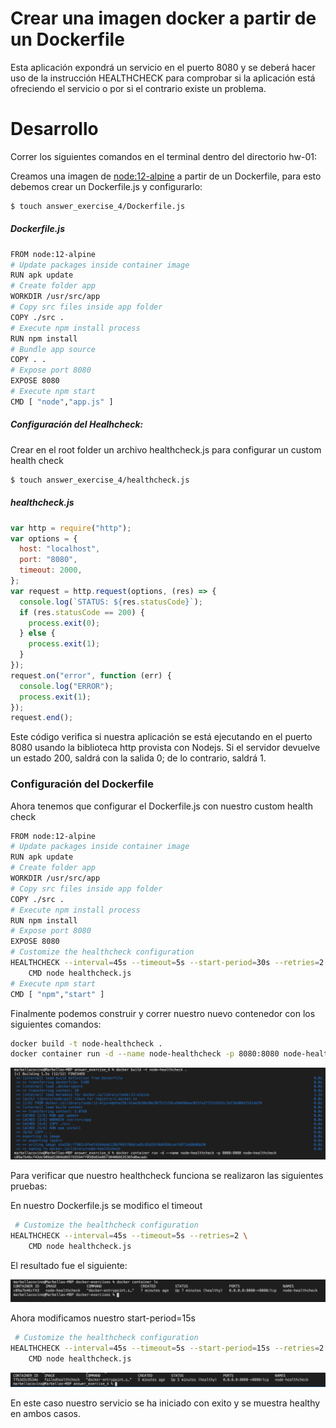 # Crear una imagen docker a partir de un Dockerfile
Esta aplicación expondrá un servicio en el puerto 8080 y se deberá hacer uso de la instrucción HEALTHCHECK para comprobar si la aplicación está ofreciendo el servicio o por si el contrario existe un problema.

# Desarrollo
Correr los siguientes comandos en el terminal dentro del directorio hw-01:

Creamos una imagen de [node:12-alpine](https://hub.docker.com/_/node) a partir de un Dockerfile, para esto debemos crear un Dockerfile.js y configurarlo:
```sh
$ touch answer_exercise_4/Dockerfile.js
```
##### Dockerfile.js 
```sh
FROM node:12-alpine
# Update packages inside container image
RUN apk update
# Create folder app
WORKDIR /usr/src/app
# Copy src files inside app folder
COPY ./src .
# Execute npm install process
RUN npm install
# Bundle app source
COPY . .
# Expose port 8080
EXPOSE 8080
# Execute npm start
CMD [ "node","app.js" ]
```

##### Configuración del Healhcheck:
Crear en el root folder un archivo healthcheck.js para configurar un custom health check
```sh
$ touch answer_exercise_4/healthcheck.js
```
##### healthcheck.js 
```javascript
var http = require("http");
var options = {
  host: "localhost",
  port: "8080",
  timeout: 2000,
};
var request = http.request(options, (res) => {
  console.log(`STATUS: ${res.statusCode}`);
  if (res.statusCode == 200) {
    process.exit(0);
  } else {
    process.exit(1);
  }
});
request.on("error", function (err) {
  console.log("ERROR");
  process.exit(1);
});
request.end();
```
Este código verifica si nuestra aplicación se está ejecutando en el puerto 8080 usando la biblioteca http provista con Nodejs. Si el servidor devuelve un estado 200, saldrá con la salida 0; de lo contrario, saldrá 1.

### Configuración del Dockerfile
Ahora tenemos que configurar el Dockerfile.js con nuestro custom health check
```sh
FROM node:12-alpine
# Update packages inside container image
RUN apk update
# Create folder app
WORKDIR /usr/src/app
# Copy src files inside app folder
COPY ./src .
# Execute npm install process
RUN npm install
# Expose port 8080
EXPOSE 8080
# Customize the healthcheck configuration
HEALTHCHECK --interval=45s --timeout=5s --start-period=30s --retries=2 \  
    CMD node healthcheck.js
# Execute npm start
CMD [ "npm","start" ]
```
Finalmente podemos construir y correr nuestro nuevo contenedor con los siguientes comandos:
```sh
docker build -t node-healthcheck .
docker container run -d --name node-healthcheck -p 8080:8080 node-healthcheck 
```
 ![Alt text](https://github.com/marbellacovino/docker-exercises/blob/master/hw-01/images/healthcheck-1.0.png)

Para verificar que nuestro healthcheck funciona se realizaron las siguientes pruebas:

En nuestro Dockerfile.js se modifico el timeout

```sh
 # Customize the healthcheck configuration
HEALTHCHECK --interval=45s --timeout=5s --retries=2 \  
    CMD node healthcheck.js
```
El resultado fue el siguiente:

 ![Alt text](https://github.com/marbellacovino/docker-exercises/blob/master/hw-01/images/healthcheck-1.1.png)


 Ahora modificamos nuestro start-period=15s
```sh
 # Customize the healthcheck configuration
HEALTHCHECK --interval=45s --timeout=5s --start-period=15s --retries=2 \  
    CMD node healthcheck.js
```
 ![Alt text](https://github.com/marbellacovino/docker-exercises/blob/master/hw-01/images/healthcheck-1.2.png)

En este caso nuestro servicio se ha iniciado con exito y se muestra healthy en ambos casos.


